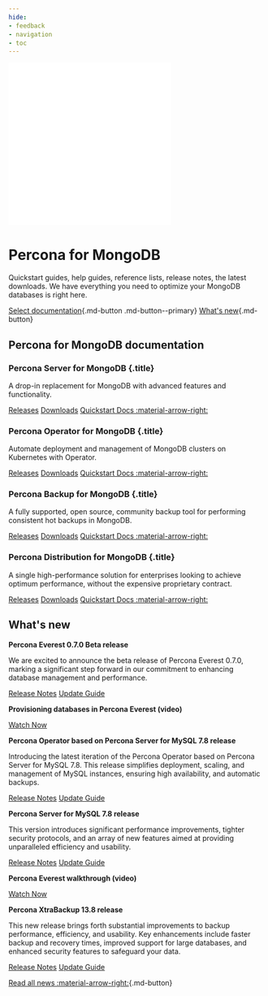 ```yaml
---
hide:
- feedback
- navigation
- toc
---
```


<div class="landing" markdown>
<div class="splash header mongodb dark" markdown>

![Percona for MongoDB logo](assets/logo-dark-mongodb.svg)

# Percona for MongoDB

Quickstart guides, help guides, reference lists, release notes, the latest downloads. We have everything you need to optimize your MongoDB databases is right here.

[Select documentation](#percona-for-mongodb-documentation){.md-button .md-button--primary} [What's new](#whats-new){.md-button}

</div>
</div>



## Percona for MongoDB documentation

<div data-grid markdown>
<div data-banner markdown>

### Percona Server for MongoDB {.title}

A drop-in replacement for MongoDB with advanced features and functionality.

<div class="actions" markdown>

[Releases](#)
[Downloads](#)
[Quickstart Docs :material-arrow-right:](#)

</div>
</div>
<div data-banner markdown>

### Percona Operator for MongoDB {.title}

Automate deployment and management of MongoDB clusters on Kubernetes with Operator.

<div class="actions" markdown>

[Releases](#)
[Downloads](#)
[Quickstart Docs :material-arrow-right:](#)

</div>
</div>
<div data-banner markdown>

### Percona Backup for MongoDB {.title}

A fully supported, open source, community backup tool for performing consistent hot backups in MongoDB.

<div class="actions" markdown>

[Releases](#)
[Downloads](#)
[Quickstart Docs :material-arrow-right:](#)

</div>
</div>
<div data-banner markdown>

### Percona Distribution for MongoDB {.title}

A single high-performance solution for enterprises looking to achieve optimum performance, without the expensive proprietary contract.

<div class="actions" markdown>

[Releases](#)
[Downloads](#)
[Quickstart Docs :material-arrow-right:](#)

</div>
</div>
</div>



## What's new

<div data-news markdown>
<div data-article markdown>

**Percona Everest 0.7.0 Beta release**

We are excited to announce the beta release of Percona Everest 0.7.0, marking a significant step forward in our commitment to enhancing database management and performance.

[Release Notes](#)
[Update Guide](#)

</div><div data-article markdown>

**Provisioning databases in Percona Everest (video)**

[Watch Now](#)

</div><div data-article markdown>

**Percona Operator based on Percona Server for MySQL 7.8 release**

Introducing the latest iteration of the Percona Operator based on Percona Server for MySQL 7.8. This release simplifies deployment, scaling, and management of MySQL instances, ensuring high availability, and automatic backups.

[Release Notes](#)
[Update Guide](#)

</div><div data-article markdown>

**Percona Server for MySQL 7.8 release**

This version introduces significant performance improvements, tighter security protocols, and an array of new features aimed at providing unparalleled efficiency and usability.

[Release Notes](#)
[Update Guide](#)

</div><div data-article markdown>

**Percona Everest walkthrough (video)**

[Watch Now](#)

</div><div data-article markdown>

**Percona XtraBackup 13.8 release**

This new release brings forth substantial improvements to backup performance, efficiency, and usability. Key enhancements include faster backup and recovery times, improved support for large databases, and enhanced security features to safeguard your data.

[Release Notes](#)
[Update Guide](#)

</div>

[Read all news :material-arrow-right:](#){.md-button}

</div>